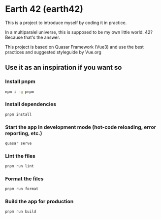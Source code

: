 # Earth 42 (earth42)

This is a project to introduce myself by coding it in practice.

In a multiparalel universe, this is supposed to be my own little world.
42? Because that's the answer.

This project is based on Quasar Framework (Vue3) and use the best practices and suggested styleguide by Vue.org

## Use it as an inspiration if you want so

### Install pnpm
```bash
npm i -g pnpm
```

### Install dependencies
```bash
pnpm install
```

### Start the app in development mode (hot-code reloading, error reporting, etc.)
```bash
quasar serve
```

### Lint the files
```bash
pnpm run lint
```

### Format the files
```bash
pnpm run format
```

### Build the app for production
```bash
pnpm run build
```
